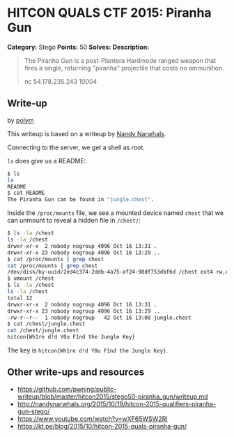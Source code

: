 # HITCON QUALS CTF 2015: Piranha Gun

**Category:** Stego
**Points:** 50
**Solves:** 
**Description:**

> The Piranha Gun is a post-Plantera Hardmode ranged weapon that fires a single, returning "piranha" projectile that costs no ammunition.
>
> nc 54.178.235.243 10004


## Write-up

by [polym](https://github.com/abpolym)

This writeup is based on a writeup by [Nandy Narwhals](http://nandynarwhals.org/2015/10/19/hitcon-2015-qualifiers-piranha-gun-stego/).

Connecting to the server, we get a shell as root.

`ls` does give us a README:

```bash
$ ls
ls
README
$ cat README
The Piranha Gun can be found in "jungle.chest".
```

Inside the `/proc/mounts` file, we see a mounted device named `chest` that we can unmount to reveal a hidden file in `/chest/`:

```bash
$ ls -la /chest
ls -la /chest
drwxr-xr-x  2 nobody nogroup 4096 Oct 16 13:31 .
drwxr-xr-x 23 nobody nogroup 4096 Oct 16 13:29 ..
$ cat /proc/mounts | grep chest
cat /proc/mounts | grep chest
/dev/disk/by-uuid/2ed4c374-2ddb-4a75-af24-98df753dbf6d /chest ext4 rw,relatime,discard,data=ordered 0 0
$ umount /chest
$ ls -la /chest
ls -la /chest
total 12
drwxr-xr-x  2 nobody nogroup 4096 Oct 16 13:31 .
drwxr-xr-x 23 nobody nogroup 4096 Oct 16 13:29 ..
-rw-r--r--  1 nobody nogroup   42 Oct 16 13:08 jungle.chest
$ cat /chest/jungle.chest
cat /chest/jungle.chest
hitcon{Wh1re d!d Y0u F1nd the Jungle Key}
```

The key is `hitcon{Wh1re d!d Y0u F1nd the Jungle Key}`.

## Other write-ups and resources

* <https://github.com/pwning/public-writeup/blob/master/hitcon2015/stego50-piranha_gun/writeup.md>
* <http://nandynarwhals.org/2015/10/19/hitcon-2015-qualifiers-piranha-gun-stego/>
* <https://www.youtube.com/watch?v=wXF65WSW2RI>
* <https://kt.pe/blog/2015/10/hitcon-2015-quals-piranha-gun/>
